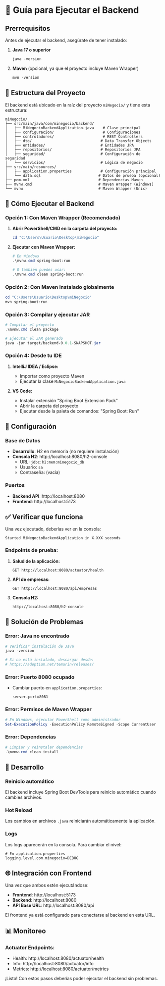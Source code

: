 # 🚀 Guía para Ejecutar el Backend

## Prerrequisitos

Antes de ejecutar el backend, asegúrate de tener instalado:

1. **Java 17 o superior**
   ```powershell
   java -version
   ```

2. **Maven** (opcional, ya que el proyecto incluye Maven Wrapper)
   ```powershell
   mvn -version
   ```

## 📂 Estructura del Proyecto

El backend está ubicado en la raíz del proyecto `miNegocio/` y tiene esta estructura:

```
miNegocio/
├── src/main/java/com/minegocio/backend/
│   ├── MiNegocioBackendApplication.java    # Clase principal
│   ├── configuracion/                      # Configuraciones
│   ├── controladores/                      # REST Controllers
│   ├── dto/                               # Data Transfer Objects
│   ├── entidades/                         # Entidades JPA
│   ├── repositorios/                      # Repositorios JPA
│   ├── seguridad/                         # Configuración de seguridad
│   └── servicios/                         # Lógica de negocio
├── src/main/resources/
│   ├── application.properties             # Configuración principal
│   └── data.sql                          # Datos de prueba (opcional)
├── pom.xml                               # Dependencias Maven
├── mvnw.cmd                              # Maven Wrapper (Windows)
└── mvnw                                  # Maven Wrapper (Unix)
```

## 🎯 Cómo Ejecutar el Backend

### **Opción 1: Con Maven Wrapper (Recomendado)**

1. **Abrir PowerShell/CMD en la carpeta del proyecto:**
   ```powershell
   cd "C:\Users\Usuario\Desktop\miNegocio"
   ```

2. **Ejecutar con Maven Wrapper:**
   ```powershell
   # En Windows
   .\mvnw.cmd spring-boot:run
   
   # O también puedes usar:
   .\mvnw.cmd clean spring-boot:run
   ```

### **Opción 2: Con Maven instalado globalmente**

```powershell
cd "C:\Users\Usuario\Desktop\miNegocio"
mvn spring-boot:run
```

### **Opción 3: Compilar y ejecutar JAR**

```powershell
# Compilar el proyecto
.\mvnw.cmd clean package

# Ejecutar el JAR generado
java -jar target/backend-0.0.1-SNAPSHOT.jar
```

### **Opción 4: Desde tu IDE**

1. **IntelliJ IDEA / Eclipse:**
   - Importar como proyecto Maven
   - Ejecutar la clase `MiNegocioBackendApplication.java`

2. **VS Code:**
   - Instalar extensión "Spring Boot Extension Pack"
   - Abrir la carpeta del proyecto
   - Ejecutar desde la paleta de comandos: "Spring Boot: Run"

## 🔧 Configuración

### **Base de Datos**
- **Desarrollo**: H2 en memoria (no requiere instalación)
- **Consola H2**: http://localhost:8080/h2-console
  - URL: `jdbc:h2:mem:minegocio_db`
  - Usuario: `sa`
  - Contraseña: (vacía)

### **Puertos**
- **Backend API**: http://localhost:8080
- **Frontend**: http://localhost:5173

## ✅ Verificar que funciona

Una vez ejecutado, deberías ver en la consola:

```
Started MiNegocioBackendApplication in X.XXX seconds
```

### **Endpoints de prueba:**

1. **Salud de la aplicación:**
   ```
   GET http://localhost:8080/actuator/health
   ```

2. **API de empresas:**
   ```
   GET http://localhost:8080/api/empresas
   ```

3. **Consola H2:**
   ```
   http://localhost:8080/h2-console
   ```

## 🐛 Solución de Problemas

### **Error: Java no encontrado**
```powershell
# Verificar instalación de Java
java -version

# Si no está instalado, descargar desde:
# https://adoptium.net/temurin/releases/
```

### **Error: Puerto 8080 ocupado**
- Cambiar puerto en `application.properties`:
  ```properties
  server.port=8081
  ```

### **Error: Permisos de Maven Wrapper**
```powershell
# En Windows, ejecutar PowerShell como administrador
Set-ExecutionPolicy -ExecutionPolicy RemoteSigned -Scope CurrentUser
```

### **Error: Dependencias**
```powershell
# Limpiar y reinstalar dependencias
.\mvnw.cmd clean install
```

## 🔄 Desarrollo

### **Reinicio automático**
El backend incluye Spring Boot DevTools para reinicio automático cuando cambies archivos.

### **Hot Reload**
Los cambios en archivos `.java` reiniciarán automáticamente la aplicación.

### **Logs**
Los logs aparecerán en la consola. Para cambiar el nivel:
```properties
# En application.properties
logging.level.com.minegocio=DEBUG
```

## 🌐 Integración con Frontend

Una vez que ambos estén ejecutándose:

- **Frontend**: http://localhost:5173
- **Backend**: http://localhost:8080
- **API Base URL**: http://localhost:8080/api

El frontend ya está configurado para conectarse al backend en esta URL.

## 📊 Monitoreo

### **Actuator Endpoints:**
- Health: http://localhost:8080/actuator/health
- Info: http://localhost:8080/actuator/info
- Metrics: http://localhost:8080/actuator/metrics

¡Listo! Con estos pasos deberías poder ejecutar el backend sin problemas.
